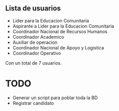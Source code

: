 ## Lista de usuarios

- Lider para la Educacion Comunitaria
- Aspirante a Lider para la Educacion Comunitaria
- Coordinador Nacional de Recursos Humanos
- Coordinador Academico
- Auxiliar de operacion
- Coordinador Nacional de Apoyo y Logistica
- Coordinador Operativo

Con un total de 7 usuarios.

# TODO
* Generar un script para poblar toda la BD
* Registrar candidato